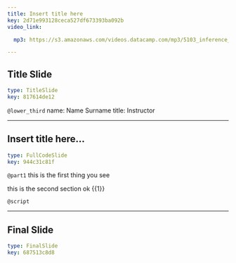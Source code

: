 ```yaml
---
title: Insert title here
key: 2d71e993128ceca527df673393ba092b
video_link:

  mp3: https://s3.amazonaws.com/videos.datacamp.com/mp3/5103_inference_for_numerical_data/v1/5103_ch4_5.mp3

---
```

## Title Slide

```yaml
type: TitleSlide
key: 817614de12
```





`@lower_third`
name: Name Surname
title: Instructor




---
## Insert title here...

```yaml
type: FullCodeSlide
key: 944c31c81f
```

`@part1`
this is the first thing you see

this is the second section ok {{1}}





`@script`




---
## Final Slide

```yaml
type: FinalSlide
key: 687513c8d8
```








